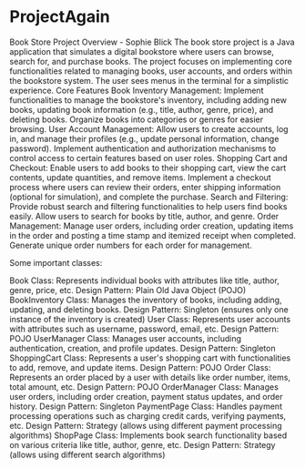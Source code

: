 # ProjectAgain

Book Store Project Overview  - Sophie Blick
The book store project is a Java application that simulates a digital bookstore where users can browse, search for, and purchase books. The project focuses on implementing core functionalities related to managing books, user accounts, and orders within the bookstore system. The user sees menus in the terminal for a simplistic experience.
Core Features
Book Inventory Management:
Implement functionalities to manage the bookstore's inventory, including adding new books, updating book information (e.g., title, author, genre, price), and deleting books. 
Organize books into categories or genres for easier browsing. 
User Account Management:
Allow users to create accounts, log in, and manage their profiles (e.g., update personal information, change password).
Implement authentication and authorization mechanisms to control access to certain features based on user roles.
Shopping Cart and Checkout:
Enable users to add books to their shopping cart, view the cart contents, update quantities, and remove items.
Implement a checkout process where users can review their orders, enter shipping information (optional for simulation), and complete the purchase.
Search and Filtering:
Provide robust search and filtering functionalities to help users find books easily.
Allow users to search for books by title, author, and genre. 
Order Management:
Manage user orders, including order creation, updating items in the order and posting a time stamp and itemized receipt when completed.
Generate unique order numbers for each order for management.



Some important classes:

Book Class:
Represents individual books with attributes like title, author, genre, price, etc.
Design Pattern: Plain Old Java Object (POJO)
BookInventory Class:
Manages the inventory of books, including adding, updating, and deleting books.
Design Pattern: Singleton (ensures only one instance of the inventory is created)
User Class:
Represents user accounts with attributes such as username, password, email, etc.
Design Pattern: POJO
UserManager Class:
Manages user accounts, including authentication, creation, and profile updates.
Design Pattern: Singleton
ShoppingCart Class:
Represents a user's shopping cart with functionalities to add, remove, and update items.
Design Pattern: POJO
Order Class:
Represents an order placed by a user with details like order number, items, total amount, etc.
Design Pattern: POJO
OrderManager Class:
Manages user orders, including order creation, payment status updates, and order history.
Design Pattern: Singleton
PaymentPage Class:
Handles payment processing operations such as charging credit cards, verifying payments, etc.
Design Pattern: Strategy (allows using different payment processing algorithms)
ShopPage Class:
Implements book search functionality based on various criteria like title, author, genre, etc.
Design Pattern: Strategy (allows using different search algorithms)

